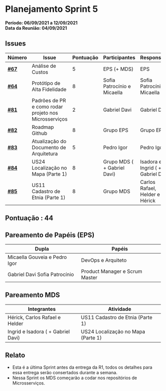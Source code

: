 # Planejamento Sprint 5

**Período: 06/09/2021 a 12/09/2021**<br>
**Data da Reunião: 04/09/2021**

## Issues

| Número | Issue | Pontuação | Participantes | Responsável |
|--------|-------|-----------|---------------|-------------|
| [**#67**](https://github.com/fga-eps-mds/2021.1-Indigenas-Docs/issues/67) | Análise de Custos | 5 | EPS (+ MDS) | EPS |
| [**#64**](https://github.com/fga-eps-mds/2021.1-Linguas-Indigenas-Docs/issues/64) | Protótipo de Alta Fidelidade | 8 | Sofia Patrocínio e Micaella | Sofia Patrocínio e Micaella |
| [**#81**](https://github.com/fga-eps-mds/2021.1-Linguas-Indigenas-Docs/issues/81) | Padrões de PR e como rodar projeto nos Microsserviços | 2 | Gabriel Davi | Gabriel Davi |
| [**#82**](https://github.com/fga-eps-mds/2021.1-Linguas-Indigenas-Docs/issues/82) | Roadmap Github | 8 | Grupo EPS | Grupo EPS |
| [**#83**](https://github.com/fga-eps-mds/2021.1-Linguas-Indigenas-Docs/issues/83) | Atualização do Documento de Arquitetura | 5 | Pedro Igor | Pedro Igor |
| [**#84**](https://github.com/fga-eps-mds/2021.1-Linguas-Indigenas-Docs/issues/84) | US24 Localização no Mapa (Parte 1) | 8 | Grupo MDS ( + Gabriel Davi) | Isadora e Ingrid ( + Gabriel Davi) |
| [**#85**](https://github.com/fga-eps-mds/2021.1-Linguas-Indigenas-Docs/issues/82) |US11 Cadastro de Etnia (Parte 1) | 8 | Grupo MDS | Carlos Rafael, Helder e Hérick |



## Pontuação : 44

## Pareamento de Papéis (EPS)
| Dupla | Papéis |
|-------|--------|
| Micaella Gouveia e Pedro Igor | DevOps e Arquiteto |
| Gabriel Davi Sofia Patrocínio | Product Manager e Scrum Master |

## Pareamento MDS
| Integrantes | Atividade |
|-------------|-----------|
| Hérick, Carlos Rafael e Helder |US11 Cadastro de Etnia (Parte 1) |
| Ingrid e Isadora ( +  Gabriel Davi) | US24 Localização no Mapa (Parte 1) |


## Relato
* Esta é a última Sprint antes da entrega da R1, todos os detalhes para essa entrega serão consertados durante a semana.
* Nessa Sprint os MDS começarão a codar nos repositórios de Microsserviços.